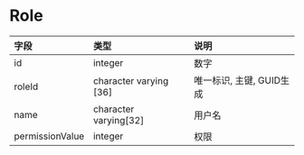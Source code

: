 # Role

|字段|类型|说明|
|:--|:--|:--|
|id|integer|数字|
|roleId|character varying [36]|唯一标识, 主键, GUID生成|
|name|character varying[32]|用户名|
|permissionValue|integer|权限|